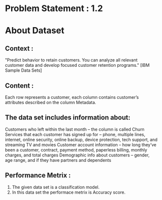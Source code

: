 # Problem Statement : 1.2
# About Dataset
## Context :
"Predict behavior to retain customers. You can analyze all relevant customer data and develop focused customer retention programs." [IBM Sample Data Sets]

## Content :
Each row represents a customer, each column contains customer’s attributes described on the column Metadata.

## The data set includes information about:

Customers who left within the last month – the column is called Churn
Services that each customer has signed up for – phone, multiple lines, internet, online security, online backup, device protection, tech support, and streaming TV and movies
Customer account information – how long they’ve been a customer, contract, payment method, paperless billing, monthly charges, and total charges
Demographic info about customers – gender, age range, and if they have partners and dependents

## Performance Metrix :
1. The given data set is a classification model.
2. In this data set the performace metrix is Accuracy score.
